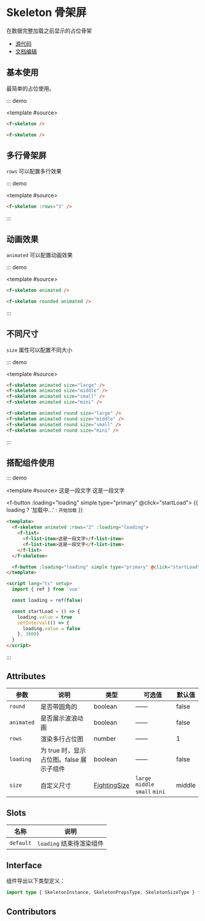 # Skeleton 骨架屏

在数据完整加载之前显示的占位骨架

- [源代码](https://github.com/FightingDesign/fighting-design/tree/master/packages/fighting-design/skeleton)
- [文档编辑](https://github.com/FightingDesign/fighting-design/blob/master/docs/docs/components/skeleton.md)

## 基本使用

最简单的占位使用。

::: demo

<template #source>
<f-skeleton />
<f-skeleton />
</template>

```html
<f-skeleton />

<f-skeleton />
```

## 多行骨架屏

`rows` 可以配置多行效果

::: demo

<template #source>
<f-skeleton :rows="3" />
</template>

```html
<f-skeleton :rows="3" />
```

:::

## 动画效果

`animated` 可以配置动画效果

::: demo

<template #source>
<f-skeleton animated />
<f-skeleton rounded animated />
</template>

```html
<f-skeleton animated />

<f-skeleton rounded animated />
```

:::

## 不同尺寸

`size` 属性可以配置不同大小

::: demo

<template #source>
<f-skeleton animated size="large" />
<f-skeleton animated size="middle" />
<f-skeleton animated size="small" />
<f-skeleton animated size="mini" />

<f-skeleton animated round size="large" />
<f-skeleton animated round size="middle" />
<f-skeleton animated round size="small" />
<f-skeleton animated round size="mini" />
</template>

```html
<f-skeleton animated size="large" />
<f-skeleton animated size="middle" />
<f-skeleton animated size="small" />
<f-skeleton animated size="mini" />

<f-skeleton animated round size="large" />
<f-skeleton animated round size="middle" />
<f-skeleton animated round size="small" />
<f-skeleton animated round size="mini" />
```

:::

## 搭配组件使用

::: demo

<template #source>
<f-skeleton animated :rows="2" :loading="loading">
<f-list>
<f-list-item>这是一段文字</f-list-item>
<f-list-item>这是一段文字</f-list-item>
</f-list>
</f-skeleton>

<f-button :loading="loading" simple type="primary" @click="startLoad">
{{ loading ? '加载中...' : `开始加载` }}
</f-button>
</template>

```html
<template>
  <f-skeleton animated :rows="2" :loading="loading">
    <f-list>
      <f-list-item>这是一段文字</f-list-item>
      <f-list-item>这是一段文字</f-list-item>
    </f-list>
  </f-skeleton>

  <f-button :loading="loading" simple type="primary" @click="startLoad"> {{ loading ? '加载中...' : `开始加载` }} </f-button>
</template>

<script lang="ts" setup>
  import { ref } from 'vue'

  const loading = ref(false)

  const startLoad = () => {
    loading.value = true
    setInterval(() => {
      loading.value = false
    }, 3000)
  }
</script>
```

:::

## Attributes

| 参数       | 说明                                     | 类型                                                               | 可选值                          | 默认值 |
| ---------- | ---------------------------------------- | ------------------------------------------------------------------ | ------------------------------- | ------ |
| `round`    | 是否带圆角的                             | boolean                                                            | ——                              | false  |
| `animated` | 是否展示波浪动画                         | boolean                                                            | ——                              | false  |
| `rows`     | 渲染多行占位图                           | number                                                             | ——                              | 1      |
| `loading`  | 为 true 时，显示占位图。false 展示子组件 | boolean                                                            | ——                              | false  |
| `size`     | 自定义尺寸                               | <a href="/components/interface.html#fightingsize">FightingSize</a> | `large` `middle` `small` `mini` | middle |

## Slots

| 名称      | 说明                     |
| --------- | ------------------------ |
| `default` | `loading` 结束待渲染组件 |

## Interface

组件导出以下类型定义：

```ts
import type { SkeletonInstance, SkeletonPropsType, SkeletonSizeType } from 'fighting-design'
```

## Contributors

<a href="https://github.com/Tyh2001" target="_blank">
  <f-avatar round src="https://avatars.githubusercontent.com/u/73180970?v=4" />
</a>

<a href="https://github.com/jxzho" target="_blank">
  <f-avatar round src="https://avatars.githubusercontent.com/u/37285048?v=4" />
</a>

<script setup lang="ts">
  import { ref } from 'vue'

  const loading = ref(false)

  const startLoad = () => {
    loading.value = true
    setInterval(() => {
      loading.value = false
    }, 3000)
  }
</script>
